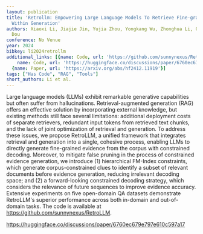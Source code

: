 ```yaml
---
layout: publication
title: 'Retrollm: Empowering Large Language Models To Retrieve Fine-grained Evidence
  Within Generation'
authors: Xiaoxi Li, Jiajie Jin, Yujia Zhou, Yongkang Wu, Zhonghua Li, Qi Ye, Zhicheng
  Dou
conference: No Venue
year: 2024
bibkey: li2024retrollm
additional_links: [{name: Code, url: 'https://github.com/sunnynexus/RetroLLM'}, {
    name: Code, url: 'https://huggingface.co/discussions/paper/6760ec679e797e610c597a17'},
  {name: Paper, url: 'https://arxiv.org/abs/hf2412.11919'}]
tags: ["Has Code", "RAG", "Tools"]
short_authors: Li et al.
---
```

Large language models (LLMs) exhibit remarkable generative capabilities but often suffer from hallucinations. Retrieval-augmented generation (RAG) offers an effective solution by incorporating external knowledge, but existing methods still face several limitations: additional deployment costs of separate retrievers, redundant input tokens from retrieved text chunks, and the lack of joint optimization of retrieval and generation. To address these issues, we propose RetroLLM, a unified framework that integrates retrieval and generation into a single, cohesive process, enabling LLMs to directly generate fine-grained evidence from the corpus with constrained decoding. Moreover, to mitigate false pruning in the process of constrained evidence generation, we introduce (1) hierarchical FM-Index constraints, which generate corpus-constrained clues to identify a subset of relevant documents before evidence generation, reducing irrelevant decoding space; and (2) a forward-looking constrained decoding strategy, which considers the relevance of future sequences to improve evidence accuracy. Extensive experiments on five open-domain QA datasets demonstrate RetroLLM's superior performance across both in-domain and out-of-domain tasks. The code is available at https://github.com/sunnynexus/RetroLLM.

https://huggingface.co/discussions/paper/6760ec679e797e610c597a17